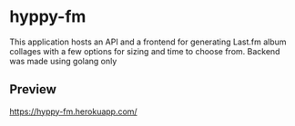 # hyppy-fm

This application hosts an API and a frontend for generating Last.fm album collages with a few options for sizing and time to choose from.
Backend was made using golang only

## Preview
https://hyppy-fm.herokuapp.com/
